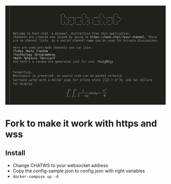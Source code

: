 [![hack.chat screenshot](https://raw.githubusercontent.com/AndrewBelt/hack.chat/master/screenshot.png)](https://hack.chat/)

# Fork to make it work with https and wss

## Install

* Change CHATWS to your websocket address
* Copy the config-sample.json to config.json with right variables
* `docker-compose up -d`
